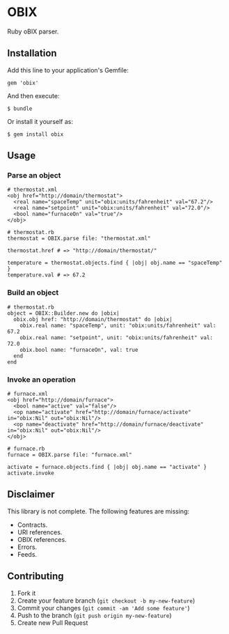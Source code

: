 # OBIX

Ruby oBIX parser.

## Installation

Add this line to your application's Gemfile:

    gem 'obix'

And then execute:

    $ bundle

Or install it yourself as:

    $ gem install obix

## Usage

### Parse an object

    # thermostat.xml
    <obj href="http://domain/thermostat">
      <real name="spaceTemp" unit="obix:units/fahrenheit" val="67.2"/>
      <real name="setpoint" unit="obix:units/fahrenheit" val="72.0"/>
      <bool name="furnaceOn" val="true"/>
    </obj>

    # thermostat.rb
    thermostat = OBIX.parse file: "thermostat.xml"

    thermostat.href # => "http://domain/thermostat/"

    temperature = thermostat.objects.find { |obj| obj.name == "spaceTemp" }
    temperature.val # => 67.2

### Build an object

    # thermostat.rb
    object = OBIX::Builder.new do |obix|
      obix.obj href: "http://domain/thermostat" do |obix|
        obix.real name: "spaceTemp", unit: "obix:units/fahrenheit" val: 67.2
        obix.real name: "setpoint", unit: "obix:units/fahrenheit" val: 72.0
        obix.bool name: "furnaceOn", val: true
      end
    end

### Invoke an operation

    # furnace.xml
    <obj href="http://domain/furnace">
      <bool name="active" val="false"/>
      <op name="activate" href="http://domain/furnace/activate" in="obix:Nil" out="obix:Nil"/>
      <op name="deactivate" href="http://domain/furnace/deactivate" in="obix:Nil" out="obix:Nil"/>
    </obj>

    # furnace.rb
    furnace = OBIX.parse file: "furnace.xml"

    activate = furnace.objects.find { |obj| obj.name == "activate" }
    activate.invoke


## Disclaimer

This library is not complete. The following features are missing:

* Contracts.
* URI references.
* OBIX references.
* Errors.
* Feeds.

## Contributing

1. Fork it
2. Create your feature branch (`git checkout -b my-new-feature`)
3. Commit your changes (`git commit -am 'Add some feature'`)
4. Push to the branch (`git push origin my-new-feature`)
5. Create new Pull Request
